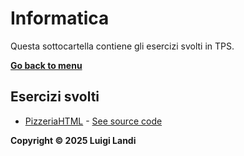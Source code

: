 # Informatica

Questa sottocartella contiene gli esercizi svolti in TPS.

**[Go back to menu](/Informatica_TPS)**

## Esercizi svolti

- [PizzeriaHTML](/Informatica_TPS/TPS/PizzeriaHTML) - [See source code](https://github.com/landiluigi746/Informatica_TPS/tree/master/TPS/PizzeriaHTML)

**Copyright © 2025 Luigi Landi**
